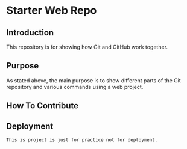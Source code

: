 # Starter Web Repo

## Introduction

This repository is for showing how Git and GitHub work together.

## Purpose

As stated above, the main purpose is to show different parts of the Git repository and various commands using a web project.

## How To Contribute

## Deployment
	This is project is just for practice not for deployment.